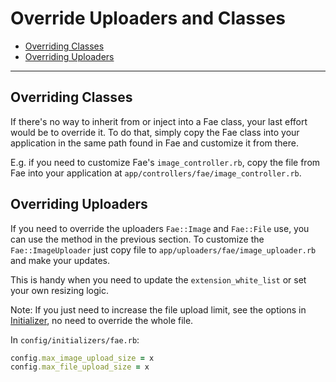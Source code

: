 # Override Uploaders and Classes

* [Overriding Classes](#overriding-classes)
* [Overriding Uploaders](#overriding-uploaders)

---

## Overriding Classes

If there's no way to inherit from or inject into a Fae class, your last effort would be to override it. To do that, simply copy the Fae class into your application in the same path found in Fae and customize it from there.

E.g. if you need to customize Fae's `image_controller.rb`, copy the file from Fae into your application at `app/controllers/fae/image_controller.rb`.

## Overriding Uploaders

If you need to override the uploaders `Fae::Image` and `Fae::File` use, you can use the method in the previous section. To customize the `Fae::ImageUploader` just copy file to `app/uploaders/fae/image_uploader.rb` and make your updates.

This is handy when you need to update the `extension_white_list` or set your own resizing logic.

Note: If you just need to increase the file upload limit, see the options in [Initializer](https://github.com/wearefine/fae/blob/master/docs/topics/initializer.md), no need to override the whole file.


In `config/initializers/fae.rb`:

```ruby
config.max_image_upload_size = x
config.max_file_upload_size = x
```
